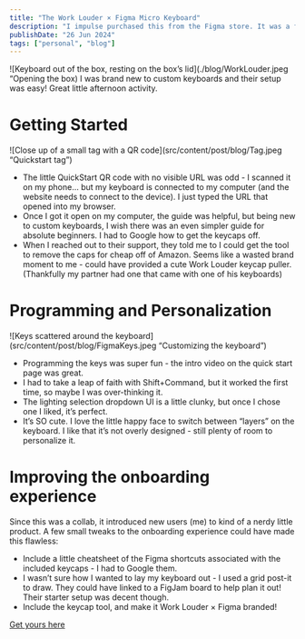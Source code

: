```yaml
---
title: "The Work Louder × Figma Micro Keyboard"
description: "I impulse purchased this from the Figma store. It was a fun intro to the world of custom keyboards."
publishDate: "26 Jun 2024"
tags: ["personal", "blog"]
---
```



![Keyboard out of the box, resting on the box’s lid](./blog/WorkLouder.jpeg “Opening the box)
I was brand new to custom keyboards and their setup was easy! Great little afternoon activity. 

# Getting Started
![Close up of a small tag with a QR code](src/content/post/blog/Tag.jpeg “Quickstart tag”)
- The little QuickStart QR code with no visible URL was odd - I scanned it on my phone… but my keyboard is connected to my computer (and the website needs to connect to the device). I just typed the URL that opened into my browser. 
- Once I got it open on my computer, the guide was helpful, but being new to custom keyboards, I wish there was an even simpler guide for absolute beginners. I had to Google how to get the keycaps off. 
- When I reached out to their support, they told me to I could get the tool to remove the caps for cheap off of Amazon. Seems like a wasted brand moment to me - could have provided a cute Work Louder keycap puller. (Thankfully my partner had one that came with one of his keyboards)
# Programming and Personalization
![Keys scattered around the keyboard](src/content/post/blog/FigmaKeys.jpeg “Customizing the keyboard”)
- Programming the keys was super fun - the intro video on the quick start page was great. 
- I had to take a leap of faith with Shift+Command, but it worked the first time, so maybe I was over-thinking it.
- The lighting selection dropdown UI is a little clunky, but once I chose one I liked, it’s perfect. 
- It’s SO cute. I love the little happy face to switch between “layers” on the keyboard. I like that it’s not overly designed - still plenty of room to personalize it.
# Improving the onboarding experience 
Since this was a collab, it introduced new users (me) to kind of a nerdy little product. A few small tweaks to the onboarding experience could have made this flawless:
- Include a little cheatsheet of the Figma shortcuts associated with the included keycaps - I had to Google them.
- I wasn’t sure how I wanted to lay my keyboard out - I used a grid post-it to draw. They could have linked to a FigJam board to help plan it out! Their starter setup was decent though.
- Include the keycap tool, and make it Work Louder × Figma branded!

[Get yours here](https://worklouder.cc/figma/)
